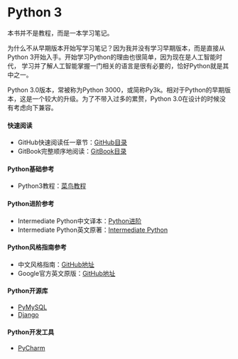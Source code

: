 # Python 3

本书并不是教程，而是一本学习笔记。

为什么不从早期版本开始写学习笔记？因为我并没有学习早期版本，而是直接从Python 3开始入手。开始学习Python的理由也很简单，因为现在是人工智能时代，
学习并了解人工智能掌握一门相关的语言是很有必要的，恰好Python就是其中之一。

Python 3.0版本，常被称为Python 3000，或简称Py3k。相对于Python的早期版本，这是一个较大的升级。为了不带入过多的累赘，Python 3.0在设计的时候没有考虑向下兼容。

#### 快速阅读
- GitHub快速阅读任一章节：[GitHub目录](https://github.com/Glepooek/python-gitbook/blob/master/SUMMARY.md)
- GitBook完整顺序地阅读：[GitBook目录](https://glepooek.gitbooks.io/python/content/)

#### Python基础参考
- Python3教程：[菜鸟教程](http://www.runoob.com/python3/python3-tutorial.html)

#### Python进阶参考
- Intermediate Python中文译本：[Python进阶](https://www.gitbook.com/book/eastlakeside/interpy-zh/details)
- Intermediate Python英文原著：[Intermediate Python](https://github.com/yasoob/intermediatePython)

#### Python风格指南参考
- 中文风格指南：[GitHub地址](https://github.com/zh-google-styleguide/zh-google-styleguide)
- Google官方英文原版：[GitHub地址](https://github.com/google/styleguide)

#### Python开源库
- [PyMySQL](https://github.com/PyMySQL/PyMySQL)
- [Django](https://github.com/django/django)

#### Python开发工具
- [PyCharm](https://www.jetbrains.com/pycharm/)
